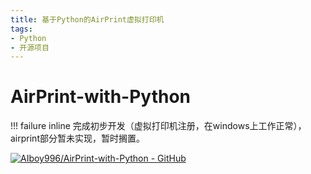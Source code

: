 ```yaml
---
title: 基于Python的AirPrint虚拟打印机
tags:
- Python
- 开源项目
---
```


# AirPrint-with-Python

!!! failure inline
    完成初步开发（虚拟打印机注册，在windows上工作正常），airprint部分暂未实现，暂时搁置。

[![AIboy996/AirPrint-with-Python - GitHub](https://gh-card.dev/repos/AIboy996/AirPrint-with-Python.svg?fullname=)](https://github.com/AIboy996/AirPrint-with-Python)